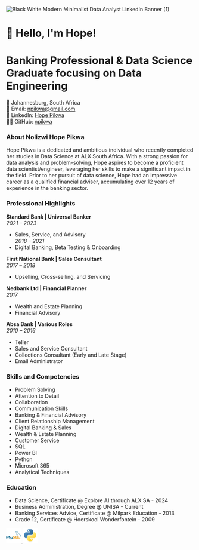 ![Black   White Modern Minimalist Data Analyst LinkedIn Banner (1)](https://github.com/user-attachments/assets/8032a76c-ffa9-4bf8-b832-967703644078)
# 👋 Hello, I'm Hope!

# Banking Professional & Data Science Graduate focusing on Data Engineering
📍 Johannesburg, South Africa  
📧 Email: [npikwa@gmail.com](mailto:npikwa@gmail.com)  
🔗 LinkedIn: [Hope Pikwa](https://www.linkedin.com/in/nolizwi-hope-pikwa/)  
👨‍💻 GitHub: [npikwa](https://github.com/npikwa)  

### About Nolizwi Hope Pikwa 
Hope Pikwa is a dedicated and ambitious individual who recently completed her studies in Data Science at ALX South Africa. With a strong passion for data analysis and problem-solving, Hope aspires to become a proficient data scientist/engineer, leveraging her skills to make a significant impact in the field. Prior to her pursuit of data science, Hope had an impressive career as a qualified financial adviser, accumulating over 12 years of experience in the banking sector.

### Professional Highlights

**Standard Bank | Universal Banker**  
*2021 – 2023*  
- Sales, Service, and Advisory  
*2018 – 2021*  
- Digital Banking, Beta Testing & Onboarding
  
**First National Bank | Sales Consultant**  
*2017 – 2018*  
- Upselling, Cross-selling, and Servicing
  
**Nedbank Ltd | Financial Planner**  
*2017*  
- Wealth and Estate Planning  
- Financial Advisory
  
**Absa Bank | Various Roles**  
*2010 – 2016*  
- Teller  
- Sales and Service Consultant  
- Collections Consultant (Early and Late Stage)  
- Email Administrator  

### Skills and Competencies
- Problem Solving
- Attention to Detail
- Collaboration
- Communication Skills
- Banking & Financial Advisory
- Client Relationship Management
- Digital Banking & Sales
- Wealth & Estate Planning
- Customer Service
- SQL
- Power BI
- Python
- Microsoft 365
- Analytical Techniques

### Education
- Data Science, Certificate @ Explore AI through ALX SA - 2024
- Business Administration, Degree @ UNISA - Current
- Banking Services Advice, Certificate @ Milpark Education - 2013
- Grade 12, Certificate @ Hoerskool Wonderfontein - 2009

<p align="left"> <a href="https://www.mysql.com/" target="_blank" rel="noreferrer"> <img src="https://raw.githubusercontent.com/devicons/devicon/master/icons/mysql/mysql-original-wordmark.svg" alt="mysql" width="40" height="40"/> </a> <a href="https://www.python.org" target="_blank" rel="noreferrer"> <img src="https://raw.githubusercontent.com/devicons/devicon/master/icons/python/python-original.svg" alt="python" width="40" height="40"/> </a> </p>
